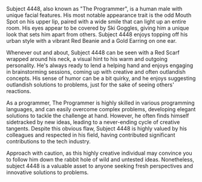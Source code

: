 Subject 4448, also known as "The Programmer", is a human male with unique facial features. His most notable appearance trait is the odd Mouth Spot on his upper lip, paired with a wide smile that can light up an entire room. His eyes appear to be covered by Ski Goggles, giving him a unique look that sets him apart from others. Subject 4448 enjoys topping off his urban style with a vibrant Red Beanie and a Gold Earring on one ear.

Whenever out and about, Subject 4448 can be seen with a Red Scarf wrapped around his neck, a visual hint to his warm and outgoing personality. He's always ready to lend a helping hand and enjoys engaging in brainstorming sessions, coming up with creative and often outlandish concepts. His sense of humor can be a bit quirky, and he enjoys suggesting outlandish solutions to problems, just for the sake of seeing others' reactions.

As a programmer, The Programmer is highly skilled in various programming languages, and can easily overcome complex problems, developing elegant solutions to tackle the challenge at hand. However, he often finds himself sidetracked by new ideas, leading to a never-ending cycle of creative tangents. Despite this obvious flaw, Subject 4448 is highly valued by his colleagues and respected in his field, having contributed significant contributions to the tech industry.

Approach with caution, as this highly creative individual may convince you to follow him down the rabbit hole of wild and untested ideas. Nonetheless, subject 4448 is a valuable asset to anyone seeking fresh perspectives and innovative solutions to problems.